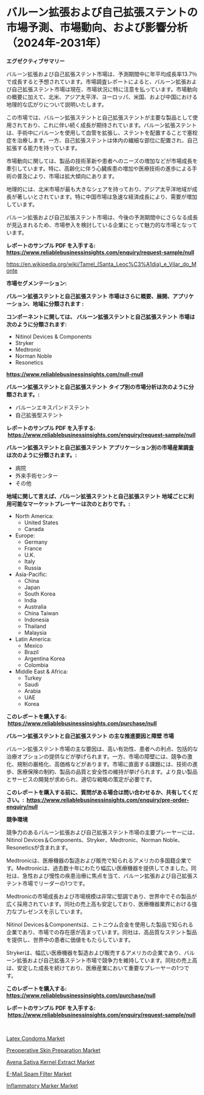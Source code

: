 <p><h1>バルーン拡張および自己拡張ステントの市場予測、市場動向、および影響分析（2024年-2031年）</h1></p><p><strong>エグゼクティブサマリー</strong></p>
<p><p>バルーン拡張および自己拡張ステント市場は、予測期間中に年平均成長率13.7％で成長すると予想されています。市場調査レポートによると、バルーン拡張および自己拡張ステント市場は現在、市場状況に特に注意を払っています。市場動向の概要に加えて、北米、アジア太平洋、ヨーロッパ、米国、および中国における地理的な広がりについて説明いたします。</p><p>この市場では、バルーン拡張ステントと自己拡張ステントが主要な製品として使用されており、これに伴い続く成長が期待されています。バルーン拡張ステントは、手術中にバルーンを使用して血管を拡張し、ステントを配置することで塞栓症を治療します。一方、自己拡張ステントは体内の繊細な部位に配置され、自己拡張する能力を持っています。</p><p>市場動向に関しては、製品の技術革新や患者へのニーズの増加などが市場成長を牽引しています。特に、高齢化に伴う心臓疾患の増加や医療技術の進歩による手術の普及により、市場は拡大傾向にあります。</p><p>地理的には、北米市場が最も大きなシェアを持っており、アジア太平洋地域が成長が著しいとされています。特に中国市場は急速な経済成長により、需要が増加しています。</p><p>バルーン拡張および自己拡張ステント市場は、今後の予測期間中にさらなる成長が見込まれるため、市場参入を検討している企業にとって魅力的な市場となっています。</p></p>
<p><strong>レポートのサンプル PDF を入手する: <a href="https://www.reliablebusinessinsights.com/enquiry/request-sample/null">https://www.reliablebusinessinsights.com/enquiry/request-sample/null</a></strong></p>
<p><a href="https://en.wikipedia.org/wiki/Tamel_(Santa_Leoc%C3%A1dia)_e_Vilar_do_Monte">https://en.wikipedia.org/wiki/Tamel_(Santa_Leoc%C3%A1dia)_e_Vilar_do_Monte</a></p>
<p><strong>市場セグメンテーション:</strong></p>
<p><strong> バルーン拡張ステントと自己拡張ステント 市場はさらに概要、展開、アプリケーション、地域に分類されます :</strong></p>
<p><strong>コンポーネントに関しては、 バルーン拡張ステントと自己拡張ステント 市場は次のように分類されます: &nbsp;</strong></p>
<p><ul><li>Nitinol Devices & Components</li><li>Stryker</li><li>Medtronic</li><li>Norman Noble</li><li>Resonetics</li></ul></p>
<p><strong><a href="https://www.reliablebusinessinsights.com/null-rnull">https://www.reliablebusinessinsights.com/null-rnull</a></strong></p>
<p><strong> バルーン拡張ステントと自己拡張ステント タイプ別の市場分析は次のように分類されます。:</strong></p>
<p><ul><li>バルーンエキスパンドステント</li><li>自己拡張型ステント</li></ul></p>
<p><strong>レポートのサンプル PDF を入手する: &nbsp;<a href="https://www.reliablebusinessinsights.com/enquiry/request-sample/null">https://www.reliablebusinessinsights.com/enquiry/request-sample/null</a></strong></p>
<p><strong> バルーン拡張ステントと自己拡張ステント アプリケーション別の市場産業調査は次のように分類されます。:</strong></p>
<p><ul><li>病院</li><li>外来手術センター</li><li>その他</li></ul></p>
<p><strong>地域に関して言えば、バルーン拡張ステントと自己拡張ステント 地域ごとに利用可能なマーケットプレーヤーは次のとおりです。:</strong></p>
<p><ul>
    <li>
        North America:
        <ul>
            <li>United States</li>
            <li>Canada</li>
        </ul>
    </li>
    <li>
        Europe:
        <ul>
            <li>Germany</li>
            <li>France</li>
            <li>U.K.</li>
            <li>Italy</li>
            <li>Russia</li>
        </ul>
    </li>
    <li>
        Asia-Pacific:
        <ul>
            <li>China</li>
            <li>Japan</li>
            <li>South Korea</li>
            <li>India</li>
            <li>Australia</li>
            <li>China Taiwan</li>
            <li>Indonesia</li>
            <li>Thailand</li>
            <li>Malaysia</li>
        </ul>
    </li>
    <li>
        Latin America:
        <ul>
            <li>Mexico</li>
            <li>Brazil</li>
            <li>Argentina Korea</li>
            <li>Colombia</li>
        </ul>
    </li>
    <li>
        Middle East & Africa:
        <ul>
            <li>Turkey</li>
            <li>Saudi</li>
            <li>Arabia</li>
            <li>UAE</li>
            <li>Korea</li>
        </ul>
    </li>
    </ul></p>
<p><strong>このレポートを購入する: &nbsp;<a href="https://www.reliablebusinessinsights.com/purchase/null">https://www.reliablebusinessinsights.com/purchase/null</a></strong></p>
<p><strong>バルーン拡張ステントと自己拡張ステント の主な推進要因と障壁 市場</strong></p>
<p><p>バルーン拡張ステント市場の主な要因は、高い有効性、患者への利点、包括的な治療オプションの提供などが挙げられます。一方、市場の障壁には、競争の激化、規制の厳格化、高価格などがあります。市場に直面する課題には、技術の進歩、医療保険の制約、製品の品質と安全性の維持が挙げられます。より良い製品とサービスの開発が求められ、適切な戦略の策定が必要です。</p></p>
<p><strong>このレポートを購入する前に、質問がある場合は問い合わせるか、共有してください。:&nbsp; <a href="https://www.reliablebusinessinsights.com/enquiry/pre-order-enquiry/null">https://www.reliablebusinessinsights.com/enquiry/pre-order-enquiry/null</a></strong></p>
<p><strong>競争環境</strong></p>
<p><p>競争力のあるバルーン拡張および自己拡張ステント市場の主要プレーヤーには、Nitinol Devices＆Components、Stryker、Medtronic、Norman Noble、Resoneticsが含まれます。  </p><p>Medtronicは、医療機器の製造および販売で知られるアメリカの多国籍企業です。Medtronicは、過去数十年にわたり幅広い医療機器を提供してきました。同社は、急性および慢性の疾患治療に焦点を当て、バルーン拡張および自己拡張ステント市場でリーダーの1つです。  </p><p>Medtronicの市場成長および市場規模は非常に堅調であり、世界中でその製品が広く採用されています。同社の売上高も安定しており、医療機器業界における強力なプレゼンスを示しています。  </p><p>Nitinol Devices＆Componentsは、ニトニウム合金を使用した製品で知られる企業であり、市場での存在感が高まっています。同社は、高品質なステント製品を提供し、世界中の患者に価値をもたらしています。  </p><p>Strykerは、幅広い医療機器を製造および販売するアメリカの企業であり、バルーン拡張および自己拡張ステント市場で競争力を維持しています。同社の売上高は、安定した成長を続けており、医療産業において重要なプレーヤーの1つです。</p></p>
<p><strong>このレポートを購入する: &nbsp; <a href="https://www.reliablebusinessinsights.com/purchase/null">https://www.reliablebusinessinsights.com/purchase/null</a></strong></p>
<p><strong>レポートのサンプル PDF を入手する: &nbsp;<a href="https://www.reliablebusinessinsights.com/enquiry/request-sample/null">https://www.reliablebusinessinsights.com/enquiry/request-sample/null</a></strong><strong></strong></p>
<p>&nbsp;</p>
<p><p><a href="https://medium.com/@sartikariska52/latex-condoms-market-a-global-and-regional-analysis-focus-on-region-country-level-analysis-and-43aa011ed653">Latex Condoms Market</a></p><p><a href="https://issuu.com/reportprime-2/docs/preoperative-skin-preparation-market-size-2030.ppt">Preoperative Skin Preparation Market</a></p><p><a href="https://medium.com/@anggimontokjleb_6541/avena-sativa-kernel-extract-market-industry-trends-and-forecast-for-period-from-2024-to-2031-d2d917b40049">Avena Sativa Kernel Extract Market</a></p><p><a href="https://github.com/annerides/Market-Research-Report-List-1/blob/main/e-mail-spam-filter-market.md">E-Mail Spam Filter Market</a></p><p><a href="https://issuu.com/reportprime-2/docs/inflammatory-marker-market-size-2030.pptx">Inflammatory Marker Market</a></p></p>